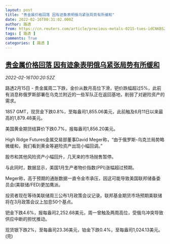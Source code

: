 ```yaml
---
layout: post
title: "贵金属价格回落 因有迹象表明俄乌紧张局势有所缓和"
date: 2022-02-16T00:31:02.000Z
author: 路透
from: https://cn.reuters.com/article/precious-metals-0215-tues-idCNKBS2KL00M
tags: [ 路透 ]
comments: True
categories: [ 路透 ]
---
```

<!--1644971462000-->
[贵金属价格回落 因有迹象表明俄乌紧张局势有所缓和](https://cn.reuters.com/article/precious-metals-0215-tues-idCNKBS2KL00M)
------

<div>
<div><i>2022-02-16T00:20:52Z</i></div><p>路透2月15日 - 贵金属周二下跌，金价从数月高位下滑，钯价跌幅超过5%，此前有消息称俄罗斯部署在乌克兰附近的一些军队正在返回基地，削弱了对避险资产的需求。</p><p>1857 GMT，现货金下跌0.8%，至每盎司1,855.06美元，此前触及6月11日以来最高的1,879.48美元。</p><p>美国黄金期货结算价下跌0.7%，报每盎司1,856.20美元。</p><p>High Ridge Futures金属交易部董事David Meger称，“由于俄罗斯-乌克兰局势略微缓和，我们看到黄金等避险资产出现小幅回调。”</p><p>股市和其他风险资产小幅回升，几天来的市场抛售暂停。</p><p>与此同时，数据显示，美国1月生产者物价指数(PPI)涨幅超过预期。</p><p>Meger称，高于预期的通胀数据一直令金市承压，因这可能导致美国联邦储备委员会(美联储/FED)更加鹰派。</p><p>投资者现在等待美联储周三公布1月政策会议记录。联邦基金期货市场预期美联储将在3月政策会议上加息50个基点。</p><p>钯金下跌4.6%，报每盎司2,252.68美元，周一曾触及两周高位，受俄乌冲突导致供应中断的担忧推动。</p><p>现货银下跌2%，至每盎司23.36美元，铂金下跌0.4%，至每盎司1,024.13美元。(完)</p>
</div>
